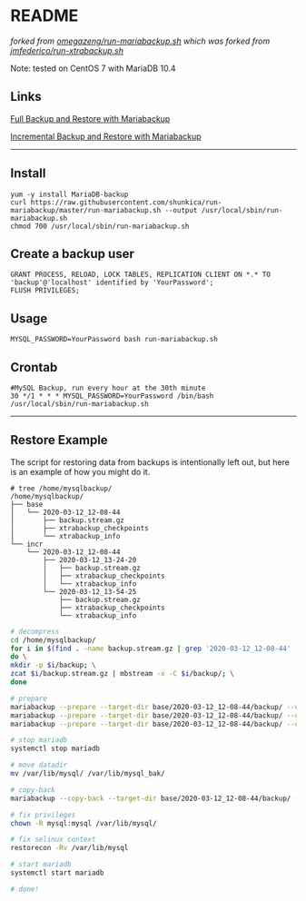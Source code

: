 # README
*forked from [omegazeng/run-mariabackup.sh](https://github.com/omegazeng/run-mariabackup) which was*
*forked from [jmfederico/run-xtrabackup.sh](https://gist.github.com/jmfederico/1495347)*

Note: tested on CentOS 7 with MariaDB 10.4


## Links

[Full Backup and Restore with Mariabackup](https://mariadb.com/kb/en/library/full-backup-and-restore-with-mariabackup/)

[Incremental Backup and Restore with Mariabackup](https://mariadb.com/kb/en/library/incremental-backup-and-restore-with-mariabackup/)

---

## Install

    yum -y install MariaDB-backup
    curl https://raw.githubusercontent.com/shunkica/run-mariabackup/master/run-mariabackup.sh --output /usr/local/sbin/run-mariabackup.sh
    chmod 700 /usr/local/sbin/run-mariabackup.sh

## Create a backup user

    GRANT PROCESS, RELOAD, LOCK TABLES, REPLICATION CLIENT ON *.* TO 'backup'@'localhost' identified by 'YourPassword';
    FLUSH PRIVILEGES;

## Usage

    MYSQL_PASSWORD=YourPassword bash run-mariabackup.sh

## Crontab

    #MySQL Backup, run every hour at the 30th minute
    30 */1 * * * MYSQL_PASSWORD=YourPassword /bin/bash /usr/local/sbin/run-mariabackup.sh

---

## Restore Example

The script for restoring data from backups is intentionally left out, but here is an example of how you might do it.

    # tree /home/mysqlbackup/
    /home/mysqlbackup/
    ├── base
    │   └── 2020-03-12_12-08-44
    │       ├── backup.stream.gz
    │       ├── xtrabackup_checkpoints
    │       └── xtrabackup_info
    └── incr
        └── 2020-03-12_12-08-44
            ├── 2020-03-12_13-24-20
            │   ├── backup.stream.gz
            │   ├── xtrabackup_checkpoints
            │   └── xtrabackup_info
            └── 2020-03-12_13-54-25
                ├── backup.stream.gz
                ├── xtrabackup_checkpoints
                └── xtrabackup_info


```bash
# decompress
cd /home/mysqlbackup/
for i in $(find . -name backup.stream.gz | grep '2020-03-12_12-08-44' | xargs dirname); \
do \
mkdir -p $i/backup; \
zcat $i/backup.stream.gz | mbstream -x -C $i/backup/; \
done

# prepare
mariabackup --prepare --target-dir base/2020-03-12_12-08-44/backup/ --user backup --password "YourPassword"
mariabackup --prepare --target-dir base/2020-03-12_12-08-44/backup/ --user backup --password "YourPassword" --incremental-dir incr/2020-03-12_12-08-44/2020-03-12_13-24-20/backup/
mariabackup --prepare --target-dir base/2020-03-12_12-08-44/backup/ --user backup --password "YourPassword" --incremental-dir incr/2020-03-12_12-08-44/2020-03-12_13-54-25/backup/

# stop mariadb
systemctl stop mariadb

# move datadir
mv /var/lib/mysql/ /var/lib/mysql_bak/

# copy-back
mariabackup --copy-back --target-dir base/2020-03-12_12-08-44/backup/ --user backup --password "YourPassword" --datadir /var/lib/mysql/

# fix privileges
chown -R mysql:mysql /var/lib/mysql/

# fix selinux context
restorecon -Rv /var/lib/mysql

# start mariadb
systemctl start mariadb

# done!
```
